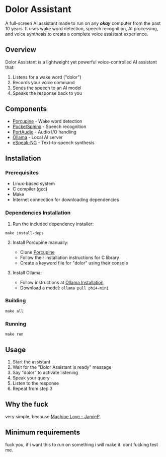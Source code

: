 # Dolor Assistant 
A full-screen AI assistant made to run on any ***okay*** computer from the past 10 years. It uses wake word detection, speech recognition, AI processing, and voice synthesis to create a complete voice assistant experience.

## Overview
Dolor Assistant is a lightweight yet powerful voice-controlled AI assistant that:
1. Listens for a wake word ("dolor")
2. Records your voice command
3. Sends the speech to an AI model
4. Speaks the response back to you

## Components
- [Porcupine](https://github.com/Picovoice/porcupine) - Wake word detection
- [PocketSphinx](https://github.com/cmusphinx/pocketsphinx/) - Speech recognition
- [PortAudio](https://github.com/PortAudio/portaudio) - Audio I/O handling
- [Ollama](https://github.com/ollama/ollama) - Local AI server
- [eSpeak-NG](https://github.com/espeak-ng/espeak-ng) - Text-to-speech synthesis

## Installation

### Prerequisites
- Linux-based system
- C compiler (gcc)
- Make
- Internet connection for downloading dependencies

### Dependencies Installation
1. Run the included dependency installer:
```
make install-deps
```

2. Install Porcupine manually:
   - Clone [Porcupine](https://github.com/Picovoice/porcupine)
   - Follow their installation instructions for C library
   - Create a keyword file for "dolor" using their console

3. Install Ollama:
   - Follow instructions at [Ollama Installation](https://github.com/ollama/ollama#installation)
   - Download a model: `ollama pull phi4-mini`

### Building
```
make all
```

### Running
```
make run
```

## Usage
1. Start the assistant
2. Wait for the "Dolor Assistant is ready" message
3. Say "dolor" to activate listening
4. Speak your query
5. Listen to the response
6. Repeat from step 3

## Why the fuck
very simple, because [Machine Love - JamieP](https://www.youtube.com/watch?v=sqK-jh4TDXo).

## Minimum requirements
fuck you, if i want this to run on something i will make it. dont fucking test me.

